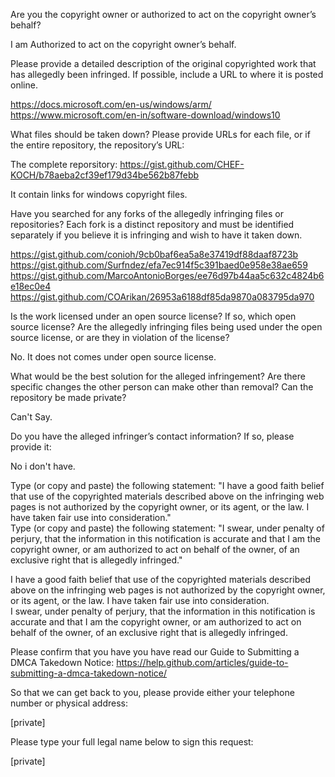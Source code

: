Are you the copyright owner or authorized to act on the copyright owner’s behalf?

I am Authorized to act on the copyright owner’s behalf.

Please provide a detailed description of the original copyrighted work that has allegedly been infringed. If possible, include a URL to where it is posted online.

https://docs.microsoft.com/en-us/windows/arm/  
https://www.microsoft.com/en-in/software-download/windows10

What files should be taken down? Please provide URLs for each file, or if the entire repository, the repository’s URL:

The complete reporsitory: https://gist.github.com/CHEF-KOCH/b78aeba2cf39ef179d34be562b87febb

It contain links for windows copyright files.

Have you searched for any forks of the allegedly infringing files or repositories? Each fork is a distinct repository and must be identified separately if you believe it is infringing and wish to have it taken down.

https://gist.github.com/conioh/9cb0baf6ea5a8e37419df88daaf8723b  
https://gist.github.com/Surfndez/efa7ec914f5c391baed0e958e38ae659  
https://gist.github.com/MarcoAntonioBorges/ee76d97b44aa5c632c4824b6e18ec0e4  
https://gist.github.com/COArikan/26953a6188df85da9870a083795da970

Is the work licensed under an open source license? If so, which open source license? Are the allegedly infringing files being used under the open source license, or are they in violation of the license?

No. It does not comes under open source license.

What would be the best solution for the alleged infringement? Are there specific changes the other person can make other than removal? Can the repository be made private?

Can't Say.

Do you have the alleged infringer’s contact information? If so, please provide it:

No i don't have.

Type (or copy and paste) the following statement: "I have a good faith belief that use of the copyrighted materials described above on the infringing web pages is not authorized by the copyright owner, or its agent, or the law. I have taken fair use into consideration."  
Type (or copy and paste) the following statement: "I swear, under penalty of perjury, that the information in this notification is accurate and that I am the copyright owner, or am authorized to act on behalf of the owner, of an exclusive right that is allegedly infringed."

I have a good faith belief that use of the copyrighted materials described above on the infringing web pages is not authorized by the copyright owner, or its agent, or the law. I have taken fair use into consideration.  
I swear, under penalty of perjury, that the information in this notification is accurate and that I am the copyright owner, or am authorized to act on behalf of the owner, of an exclusive right that is allegedly infringed.

Please confirm that you have you have read our Guide to Submitting a DMCA Takedown Notice: https://help.github.com/articles/guide-to-submitting-a-dmca-takedown-notice/

So that we can get back to you, please provide either your telephone number or physical address:

[private]

Please type your full legal name below to sign this request:

[private]
